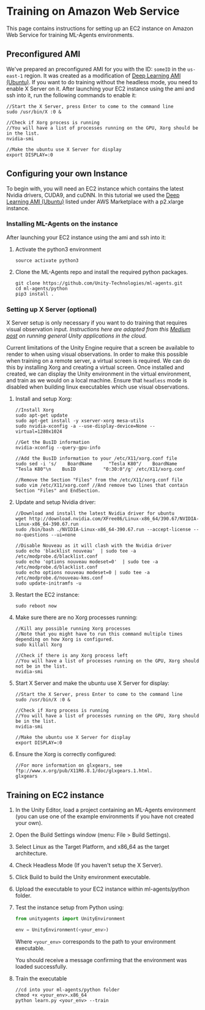 # Training on Amazon Web Service

This page contains instructions for setting up an EC2 instance on Amazon Web Service for training ML-Agents environments. 

## Preconfigured AMI

We've prepared an preconfigured AMI for you with the ID: `someID` in the `us-east-1` region. It was created as a modification of [Deep Learning AMI (Ubuntu)](https://aws.amazon.com/marketplace/pp/B077GCH38C). If you want to do training without the headless mode, you need to enable X Server on it. After launching your EC2 instance using the ami and ssh into it, run the following commands to enable it:

```
//Start the X Server, press Enter to come to the command line
sudo /usr/bin/X :0 &

//Check if Xorg process is running
//You will have a list of processes running on the GPU, Xorg should be in the list.
nvidia-smi
    
//Make the ubuntu use X Server for display
export DISPLAY=:0
```

## Configuring your own Instance

To begin with, you will need an EC2 instance which contains the latest Nvidia drivers, CUDA9, and cuDNN. In this tutorial we used the [Deep Learning AMI (Ubuntu)](https://aws.amazon.com/marketplace/pp/B077GCH38C) listed under AWS Marketplace with a p2.xlarge instance. 

### Installing ML-Agents on the instance

After launching your EC2 instance using the ami and ssh into it:

1. Activate the python3 environment

    ```
    source activate python3
    ```
    
2. Clone the ML-Agents repo and install the required python packages. 

    ```
    git clone https://github.com/Unity-Technologies/ml-agents.git
    cd ml-agents/python
    pip3 install .
    ```
    
### Setting up X Server (optional)

X Server setup is only necessary if you want to do training that requires visual observation input. _Instructions here are adapted from this [Medium post](https://medium.com/towards-data-science/how-to-run-unity-on-amazon-cloud-or-without-monitor-3c10ce022639) on running general Unity applications in the cloud._

Current limitations of the Unity Engine require that a screen be available to render to when using visual observations. In order to make this possible when training on a remote server, a virtual screen is required. We can do this by installing Xorg and creating a virtual screen. Once installed and created, we can display the Unity environment in the virtual environment, and train as we would on a local machine. Ensure that `headless` mode is disabled when building linux executables which use visual observations.

1. Install and setup Xorg:

    ```
    //Install Xorg
    sudo apt-get update
    sudo apt-get install -y xserver-xorg mesa-utils
    sudo nvidia-xconfig -a --use-display-device=None --virtual=1280x1024
    
    //Get the BusID information
    nvidia-xconfig --query-gpu-info
    
    //Add the BusID information to your /etc/X11/xorg.conf file 
    sudo sed -i 's/    BoardName      "Tesla K80"/    BoardName      "Tesla K80"\n    BusID          "0:30:0"/g' /etc/X11/xorg.conf
    
    //Remove the Section "Files" from the /etc/X11/xorg.conf file
    sudo vim /etc/X11/xorg.conf //And remove two lines that contain Section "Files" and EndSection. 
    ```

2. Update and setup Nvidia driver:

    ```
    //Download and install the latest Nvidia driver for ubuntu
    wget http://download.nvidia.com/XFree86/Linux-x86_64/390.67/NVIDIA-Linux-x86_64-390.67.run
    sudo /bin/bash ./NVIDIA-Linux-x86_64-390.67.run --accept-license --no-questions --ui=none
    
    //Disable Nouveau as it will clash with the Nvidia driver
    sudo echo 'blacklist nouveau'  | sudo tee -a /etc/modprobe.d/blacklist.conf
    sudo echo 'options nouveau modeset=0'  | sudo tee -a /etc/modprobe.d/blacklist.conf
    sudo echo options nouveau modeset=0 | sudo tee -a /etc/modprobe.d/nouveau-kms.conf
    sudo update-initramfs -u
    ```

2. Restart the EC2 instance:

    ```
    sudo reboot now
    ```

3. Make sure there are no Xorg processes running:

   ```
   //Kill any possible running Xorg processes
   //Note that you might have to run this command multiple times depending on how Xorg is configured.  
   sudo killall Xorg
   
   //Check if there is any Xorg process left
   //You will have a list of processes running on the GPU, Xorg should not be in the list.
   nvidia-smi
   ```

4. Start X Server and make the ubuntu use X Server for display:

    ```
    //Start the X Server, press Enter to come to the command line
    sudo /usr/bin/X :0 &

    //Check if Xorg process is running
    //You will have a list of processes running on the GPU, Xorg should be in the list.
    nvidia-smi
    
    //Make the ubuntu use X Server for display
    export DISPLAY=:0
    ```
 
5. Ensure the Xorg is correctly configured:

    ```
    //For more information on glxgears, see ftp://www.x.org/pub/X11R6.8.1/doc/glxgears.1.html. 
    glxgears
    ```

## Training on EC2 instance
    
1. In the Unity Editor, load a project containing an ML-Agents environment (you can use one of the example environments if you have not created your own).
2. Open the Build Settings window (menu: File > Build Settings).
3. Select Linux as the Target Platform, and x86_64 as the target architecture.
4. Check Headless Mode (If you haven't setup the X Server). 
5. Click Build to build the Unity environment executable.
6. Upload the executable to your EC2 instance within ml-agents/python folder.
7. Test the instance setup from Python using:

    ```python
    from unityagents import UnityEnvironment

    env = UnityEnvironment(<your_env>)
    ```
    Where `<your_env>` corresponds to the path to your environment executable.
 
    You should receive a message confirming that the environment was loaded successfully.
8. Train the executable

    ```
    //cd into your ml-agents/python folder
    chmod +x <your_env>.x86_64
    python learn.py <your_env> --train
    ```